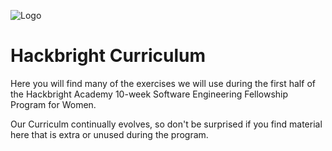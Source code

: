 ![Logo](http://www.hackbrightacademy.com/assets/Hackbright-6c7b7cf9a39c92964e3fde0c682f48e8.png)

Hackbright Curriculum
=====================

Here you will find many of the exercises we will use during the first half of the Hackbright Academy 10-week Software Engineering Fellowship Program for Women.

Our Curriculm continually evolves, so don't be surprised if you find material here that is extra or unused during the program.

